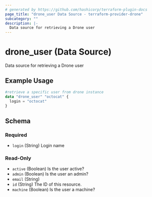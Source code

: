 ```yaml
---
# generated by https://github.com/hashicorp/terraform-plugin-docs
page_title: "drone_user Data Source - terraform-provider-drone"
subcategory: ""
description: |-
  Data source for retrieving a Drone user
---
```


# drone_user (Data Source)

Data source for retrieving a Drone user

## Example Usage

```terraform
#retrieve a specific user from drone instance
data "drone_user" "octocat" {
  login = "octocat"
}
```

<!-- schema generated by tfplugindocs -->
## Schema

### Required

- `login` (String) Login name

### Read-Only

- `active` (Boolean) Is the user active?
- `admin` (Boolean) Is the user an admin?
- `email` (String)
- `id` (String) The ID of this resource.
- `machine` (Boolean) Is the user a machine?
